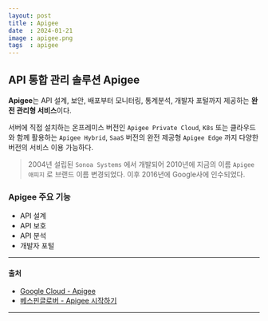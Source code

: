 ```yaml
---
layout: post
title : Apigee
date  : 2024-01-21
image : apigee.png
tags  : apigee
---
```


## API 통합 관리 솔루션 Apigee

**Apigee**는 API 설계, 보안, 배포부터 모니터링, 통계분석, 개발자 포털까지 제공하는 **완전 관리형 서비스**이다.

서버에 직접 설치하는 온프레미스 버전인 `Apigee Private Cloud`, `K8s` 또는 클라우드와 함께 활용하는 `Apigee Hybrid`,
`SaaS` 버전의 완전 제공형 `Apigee Edge` 까지 다양한 버전의 서비스 이용 가능하다.

> 2004년 설립된 `Sonoa Systems` 에서 개발되어 2010년에 지금의 이름 `Apigee 애피지` 로 브랜드 이름 변경되었다.
> 이후 2016년에 Google사에 인수되었다.

### Apigee 주요 기능

- API 설계
- API 보호
- API 분석
- 개발자 포털

---

#### 출처

- [Google Cloud - Apigee](https://cloud.google.com/apigee/docs/api-platform/get-started/what-apigee?hl=ko)
- [베스핀글로버 - Apigee 시작하기](https://www.bespinglobal.com/apigee-start/)

---